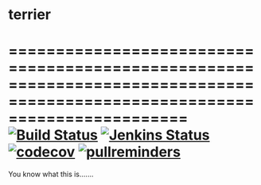 # terrier
===========================================================================================================================
[![Build Status](https://travis-ci.org/cmu-db/terrier.svg?branch=master)](https://travis-ci.org/cmu-db/terrier)
[![Jenkins Status](http://jenkins.db.cs.cmu.edu:8080/job/terrier/job/master/badge/icon)](http://jenkins.db.cs.cmu.edu:8080/job/terrier/)
[![codecov](https://codecov.io/gh/cmu-db/terrier/branch/master/graph/badge.svg)](https://codecov.io/gh/cmu-db/terrier)
[![pullreminders](https://pullreminders.com/badge.svg)](https://pullreminders.com?ref=badge)
===========================================================================================================================

You know what this is.......
